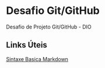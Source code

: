 # Desafio Git/GitHub
Desafio de Projeto Git/GitHub - DIO

## Links Úteis
[Sintaxe Basica Markdown](https://www.markdownguide.org/getting-started/)
